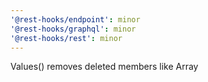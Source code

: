 ```yaml
---
'@rest-hooks/endpoint': minor
'@rest-hooks/graphql': minor
'@rest-hooks/rest': minor
---
```


Values() removes deleted members like Array
